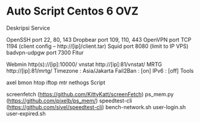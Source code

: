 Auto Script Centos 6 OVZ
=======

Deskripsi
Service

OpenSSH port 22, 80, 143
Dropbear port 109, 110, 443
OpenVPN port TCP 1194 (client config – http://[ip]/client.tar)
Squid port 8080 (limit to IP VPS)
badvpn-udpgw port 7300
Fitur

Webmin http(s)://[ip]:10000/
vnstat http://[ip]:81/vnstat/
MRTG http://[ip]:81/mrtg/
Timezone : Asia/Jakarta
Fail2Ban : [on]
IPv6 : [off]
Tools

axel
bmon
htop
iftop
mtr
nethogs
Script

screenfetch (https://github.com/KittyKatt/screenFetch)
ps_mem.py (https://github.com/pixelb/ps_mem/)
speedtest-cli (https://github.com/sivel/speedtest-cli)
bench-network.sh
user-login.sh
user-expired.sh
